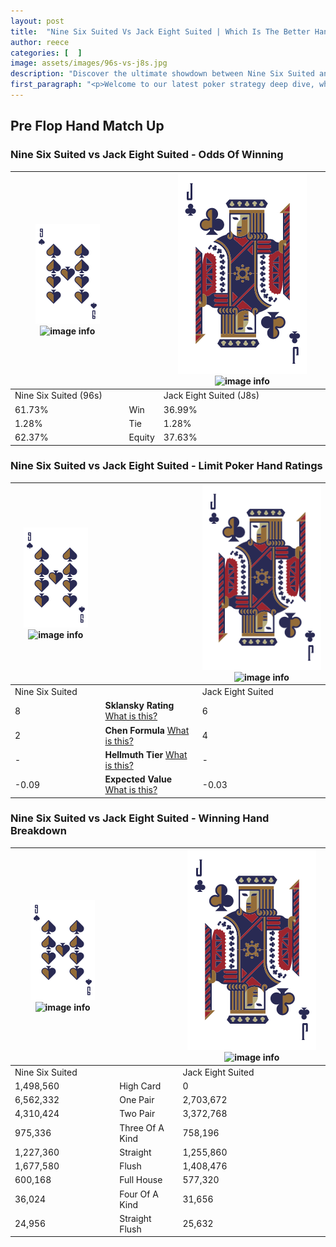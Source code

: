 ```yaml
---
layout: post
title:  "Nine Six Suited Vs Jack Eight Suited | Which Is The Better Hand In Poker? A Complete Guide"
author: reece
categories: [  ]
image: assets/images/96s-vs-j8s.jpg
description: "Discover the ultimate showdown between Nine Six Suited and Jack Eight Suited in poker! Uncover the odds, strategies, and scenarios where one hand triumphs over the other. Get ready to up your poker game with this thrilling analysis."
first_paragraph: "<p>Welcome to our latest poker strategy deep dive, where we're pitting two distinct hands against each other in a high-stakes showdown: Nine Six Suited vs Jack Eight Suited.</p><p>In the dynamic world of poker, every decision counts, and knowing which hand holds the upper hand is key to your success at the table.</p><p>In this article, we'll dissect these two hands, explore the scenarios where one dominates the other, and equip you with the knowledge to make strategic choices that can tip the odds in your favor.</p><p>Get ready to unravel the intriguing dynamics of these poker hands and elevate your game to new heights.</p>"
---
```




[comment]: # (sp0)

## Pre Flop Hand Match Up

<div class="table hand-ratings" markdown="1"> 



### Nine Six Suited vs Jack Eight Suited - Odds Of Winning


    
| ![image info](assets/images/hand1/9.png) ![image info](assets/images/hand1/6s.png) |  | ![image info](assets/images/hand2/J.png) ![image info](assets/images/hand2/8s.png) |
| -------- | -------- | -------- |
| Nine Six Suited (96s) |  | Jack Eight Suited (J8s) |
| 61.73% | Win | 36.99% |
| 1.28% | Tie | 1.28% |
| 62.37% | Equity | 37.63% |




[comment]: # (sp1)



### Nine Six Suited vs Jack Eight Suited - Limit Poker Hand Ratings


    
| ![image info](assets/images/hand1/9.png) ![image info](assets/images/hand1/6s.png) |  | ![image info](assets/images/hand2/J.png) ![image info](assets/images/hand2/8s.png) |
| -------- | -------- | -------- |
| Nine Six Suited |  | Jack Eight Suited |
| 8 | **Sklansky Rating** [What is this?](/sklansky-rating-explained) | 6 |
| 2 | **Chen Formula** [What is this?](/chen-formula-explained) | 4 |
| - | **Hellmuth Tier** [What is this?](/Hellmuth-tier-explained) | - |
| -0.09 | **Expected Value** [What is this?](/expected-value-explained) | -0.03 |




[comment]: # (sp2)



### Nine Six Suited vs Jack Eight Suited - Winning Hand Breakdown


    
| ![image info](assets/images/hand1/9.png) ![image info](assets/images/hand1/6s.png) |  | ![image info](assets/images/hand2/J.png) ![image info](assets/images/hand2/8s.png) |
| -------- | -------- | -------- |
| Nine Six Suited |  | Jack Eight Suited |
| 1,498,560 | High Card | 0 |
| 6,562,332 | One Pair | 2,703,672 |
| 4,310,424 | Two Pair | 3,372,768 |
| 975,336 | Three Of A Kind | 758,196 |
| 1,227,360 | Straight | 1,255,860 |
| 1,677,580 | Flush | 1,408,476 |
| 600,168 | Full House | 577,320 |
| 36,024 | Four Of A Kind | 31,656 |
| 24,956 | Straight Flush | 25,632 |




[comment]: # (sp3)



</div>

[comment]: # (sp4)



[comment]: # (sp5)

